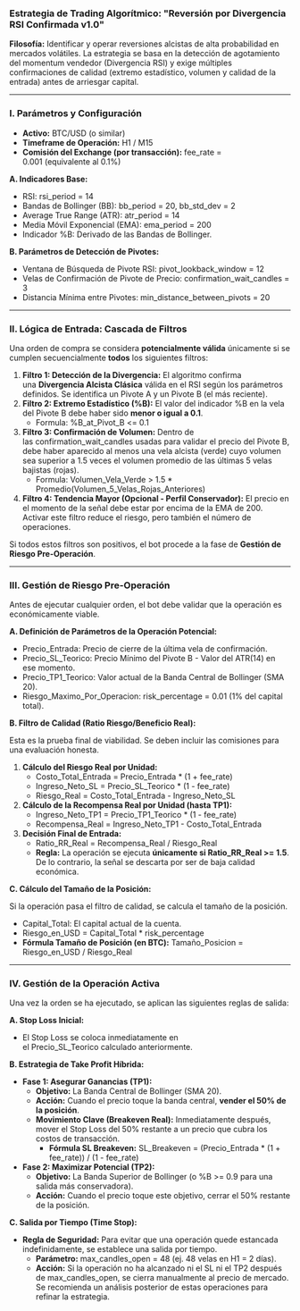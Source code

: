 ### **Estrategia de Trading Algorítmico: "Reversión por Divergencia RSI Confirmada v1.0"**

**Filosofía:** Identificar y operar reversiones alcistas de alta probabilidad en mercados volátiles. La estrategia se basa en la detección de agotamiento del momentum vendedor (Divergencia RSI) y exige múltiples confirmaciones de calidad (extremo estadístico, volumen y calidad de la entrada) antes de arriesgar capital.

---

### **I. Parámetros y Configuración**

- **Activo:** BTC/USD (o similar)
- **Timeframe de Operación:** H1 / M15
- **Comisión del Exchange (por transacción):** fee_rate = 0.001 (equivalente al 0.1%)

**A. Indicadores Base:**

- RSI: rsi_period = 14
- Bandas de Bollinger (BB): bb_period = 20, bb_std_dev = 2
- Average True Range (ATR): atr_period = 14
- Media Móvil Exponencial (EMA): ema_period = 200
- Indicador %B: Derivado de las Bandas de Bollinger.

**B. Parámetros de Detección de Pivotes:**

- Ventana de Búsqueda de Pivote RSI: pivot_lookback_window = 12
- Velas de Confirmación de Pivote de Precio: confirmation_wait_candles = 3
- Distancia Mínima entre Pivotes: min_distance_between_pivots = 20

---

### **II. Lógica de Entrada: Cascada de Filtros**

Una orden de compra se considera **potencialmente válida** únicamente si se cumplen secuencialmente **todos** los siguientes filtros:

1. **Filtro 1: Detección de la Divergencia:** El algoritmo confirma una **Divergencia Alcista Clásica** válida en el RSI según los parámetros definidos. Se identifica un Pivote A y un Pivote B (el más reciente).
2. **Filtro 2: Extremo Estadístico (%B):** El valor del indicador %B en la vela del Pivote B debe haber sido **menor o igual a 0.1**.
    - Formula: %B_at_Pivot_B <= 0.1
3. **Filtro 3: Confirmación de Volumen:** Dentro de las confirmation_wait_candles usadas para validar el precio del Pivote B, debe haber aparecido al menos una vela alcista (verde) cuyo volumen sea superior a 1.5 veces el volumen promedio de las últimas 5 velas bajistas (rojas).
    - Formula: Volumen_Vela_Verde > 1.5 * Promedio(Volumen_5_Velas_Rojas_Anteriores)
4. **Filtro 4: Tendencia Mayor (Opcional - Perfil Conservador):** El precio en el momento de la señal debe estar por encima de la EMA de 200. Activar este filtro reduce el riesgo, pero también el número de operaciones.

Si todos estos filtros son positivos, el bot procede a la fase de **Gestión de Riesgo Pre-Operación**.

---

### **III. Gestión de Riesgo Pre-Operación**

Antes de ejecutar cualquier orden, el bot debe validar que la operación es económicamente viable.

**A. Definición de Parámetros de la Operación Potencial:**

- Precio_Entrada: Precio de cierre de la última vela de confirmación.
- Precio_SL_Teorico: Precio Mínimo del Pivote B - Valor del ATR(14) en ese momento.
- Precio_TP1_Teorico: Valor actual de la Banda Central de Bollinger (SMA 20).
- Riesgo_Maximo_Por_Operacion: risk_percentage = 0.01 (1% del capital total).

**B. Filtro de Calidad (Ratio Riesgo/Beneficio Real):**

Esta es la prueba final de viabilidad. Se deben incluir las comisiones para una evaluación honesta.

1. **Cálculo del Riesgo Real por Unidad:**
    - Costo_Total_Entrada = Precio_Entrada * (1 + fee_rate)
    - Ingreso_Neto_SL = Precio_SL_Teorico * (1 - fee_rate)
    - Riesgo_Real = Costo_Total_Entrada - Ingreso_Neto_SL
2. **Cálculo de la Recompensa Real por Unidad (hasta TP1):**
    - Ingreso_Neto_TP1 = Precio_TP1_Teorico * (1 - fee_rate)
    - Recompensa_Real = Ingreso_Neto_TP1 - Costo_Total_Entrada
3. **Decisión Final de Entrada:**
    - Ratio_RR_Real = Recompensa_Real / Riesgo_Real
    - **Regla:** La operación se ejecuta **únicamente si Ratio_RR_Real >= 1.5**. De lo contrario, la señal se descarta por ser de baja calidad económica.

**C. Cálculo del Tamaño de la Posición:**

Si la operación pasa el filtro de calidad, se calcula el tamaño de la posición.

- Capital_Total: El capital actual de la cuenta.
- Riesgo_en_USD = Capital_Total * risk_percentage
- **Fórmula Tamaño de Posición (en BTC):** Tamaño_Posicion = Riesgo_en_USD / Riesgo_Real

---

### **IV. Gestión de la Operación Activa**

Una vez la orden se ha ejecutado, se aplican las siguientes reglas de salida:

**A. Stop Loss Inicial:**

- El Stop Loss se coloca inmediatamente en el Precio_SL_Teorico calculado anteriormente.

**B. Estrategia de Take Profit Híbrida:**

- **Fase 1: Asegurar Ganancias (TP1):**
    - **Objetivo:** La Banda Central de Bollinger (SMA 20).
    - **Acción:** Cuando el precio toque la banda central, **vender el 50% de la posición**.
    - **Movimiento Clave (Breakeven Real):** Inmediatamente después, mover el Stop Loss del 50% restante a un precio que cubra los costos de transacción.
        - **Fórmula SL Breakeven:** SL_Breakeven = (Precio_Entrada * (1 + fee_rate)) / (1 - fee_rate)
- **Fase 2: Maximizar Potencial (TP2):**
    - **Objetivo:** La Banda Superior de Bollinger (o %B >= 0.9 para una salida más conservadora).
    - **Acción:** Cuando el precio toque este objetivo, cerrar el 50% restante de la posición.

**C. Salida por Tiempo (Time Stop):**

- **Regla de Seguridad:** Para evitar que una operación quede estancada indefinidamente, se establece una salida por tiempo.
    - **Parámetro:** max_candles_open = 48 (ej. 48 velas en H1 = 2 días).
    - **Acción:** Si la operación no ha alcanzado ni el SL ni el TP2 después de max_candles_open, se cierra manualmente al precio de mercado. Se recomienda un análisis posterior de estas operaciones para refinar la estrategia.